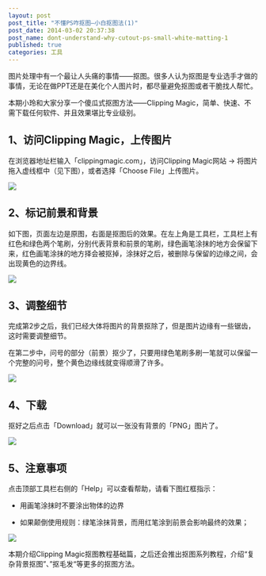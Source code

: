 ```yaml
---
layout: post
post_title: "不懂PS咋抠图—小白抠图法(1)"
post_date: 2014-03-02 20:37:38
post_name: dont-understand-why-cutout-ps-small-white-matting-1
published: true
categories: 工具
---
```


图片处理中有一个最让人头痛的事情——抠图。很多人认为抠图是专业选手才做的事情，无论在做PPT还是在美化个人图片时，都尽量避免抠图或者干脆找人帮忙。

本期小玲和大家分享一个傻瓜式抠图方法——Clipping Magic，简单、快速、不需下载任何软件、并且效果堪比专业级别。

## 1、访问Clipping Magic，上传图片

在浏览器地址栏输入「clippingmagic.com」，访问Clipping Magic网站 -&gt; 将图片拖入虚线框中（见下图），或者选择「Choose File」上传图片。

![](http://mmbiz.qpic.cn/mmbiz/z3T1vlHdIXicCyKFf3Zeic2z1HzAU505JYA9lQAYEd0EcLzGH63b2fyDG0lxsVgNpyqZ49Kw53eW0Bk5eI6YLibSA/0)

## 2、标记前景和背景

如下图，页面左边是原图，右面是抠图后的效果。在左上角是工具栏，工具栏上有红色和绿色两个笔刷，分别代表背景和前景的笔刷，绿色画笔涂抹的地方会保留下来，红色画笔涂抹的地方择会被抠掉，涂抹好之后，被删除与保留的边缘之间，会出现黄色的边界线。

![](http://mmbiz.qpic.cn/mmbiz/z3T1vlHdIXicCyKFf3Zeic2z1HzAU505JY8PDRVBjRGibhx6vaLZwZYec3Cnib02TRnBg9fic0EGZNDEhhibGicURiagRA/0)

## 3、调整细节

完成第2步之后，我们已经大体将图片的背景抠除了，但是图片边缘有一些锯齿，这时需要调整细节。

在第二步中，问号的部分（前景）抠少了，只要用绿色笔刷多刷一笔就可以保留一个完整的问号，整个黄色边缘线就变得顺滑了许多。

![](http://mmbiz.qpic.cn/mmbiz/z3T1vlHdIXicCyKFf3Zeic2z1HzAU505JYibytAg8l6LW6FibGVOGH1BjlWVQ3WZWxEibqL2LnZYRNchKoNPicvjdroA/0)

## 4、下载

抠好之后点击「Download」就可以一张没有背景的「PNG」图片了。

![](http://mmbiz.qpic.cn/mmbiz/z3T1vlHdIXicCyKFf3Zeic2z1HzAU505JYm2LK7hqoiaU2HhKicTsofXLuDK9rHNy3UwMsibksDiazLeficxaOmwLa4KA/0)

## 5、注意事项

点击顶部工具栏右侧的「Help」可以查看帮助，请看下图红框指示：

*   用画笔涂抹时不要涂出物体的边界

*   如果颠倒使用规则：绿笔涂抹背景，而用红笔涂到前景会影响最终的效果；

![](http://mmbiz.qpic.cn/mmbiz/z3T1vlHdIXicCyKFf3Zeic2z1HzAU505JYyrqpGJUmQ8vrFB8O2ahtMAPwa2cEeS7pKicMHJo34sI9tBfy0FwfSKw/0)

本期介绍Clipping Magic抠图教程基础篇，之后还会推出抠图系列教程，介绍“复杂背景抠图”、”抠毛发“等更多的抠图方法。